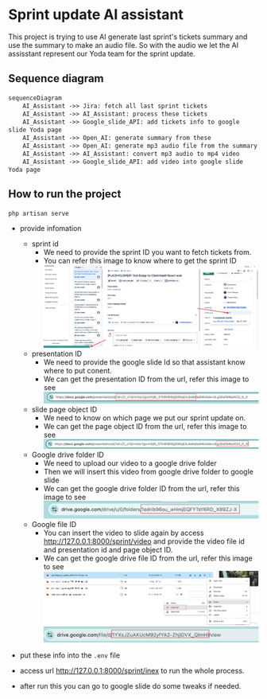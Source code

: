 # Sprint update AI assistant

This project is trying to use AI generate last sprint's tickets summary and use the summary to make an audio file. So with the audio we let the AI assisstant represent our Yoda team for the sprint update.

## Sequence diagram

```mermaid
sequenceDiagram
    AI_Assistant ->> Jira: fetch all last sprint tickets
    AI_Assistant ->> AI_Assistant: process these tickets
    AI_Assistant ->> Google_slide_API: add tickets info to google slide Yoda page
    AI_Assistant ->> Open_AI: generate summary from these     
    AI_Assistant ->> Open_AI: generate mp3 audio file from the summary
    AI_Assistant ->> AI_Assistant: convert mp3 audio to mp4 video
    AI_Assistant ->> Google_slide_API: add video into google slide Yoda page
```

## How to run the project

```bash
php artisan serve
```

- provide infomation
  - sprint id
    - We need to provide the sprint ID you want to fetch tickets from.
    - You can refer this image to know where to get the sprint ID ![sprint ID](./doc_images/jira_sprint_id.png)
  - presentation ID
    - We need to provide the google slide Id so that assistant know where to put conent.
    - We can get the presentation ID from the url, refer this image to see ![presentation ID](./doc_images/presentation_id.png)
  - slide page object ID
    - We need to know on which page we put our sprint update on.
    - We can get the page object ID from the url, refer this image to see ![slie page object ID](./doc_images/slide_page_object_id.png)
  - Google drive folder ID
    - We need to upload our video to a google drive folder
    - Then we will insert this video from google drive folder to google slide
    - We can get the google drive folder ID from the url, refer this image to see ![google drive folder ID](./doc_images/google_drive_folder_id.png)
  - Google file ID
    - You can insert the video to slide again by access <http://127.0.0.1:8000/sprint/video> and provide the video file id and presentation id and page object ID.
    - We can get the google drive file ID from the url, refer this image to see ![google drive file ID 1](./doc_images/google_drive_file_id_1.png) ![google drive file ID 2](./doc_images/google_drive_file_id_2.png)

- put these info into the `.env` file
- access url <http://127.0.0.1:8000/sprint/inex> to run the whole process.
- after run this you can go to google slide do some tweaks if needed.
